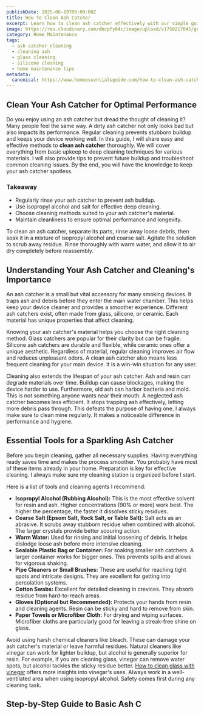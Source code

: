 ```yaml
---
publishDate: 2025-06-19T00:00:00Z
title: How To Clean Ash Catcher
excerpt: Learn how to clean ash catcher effectively with our simple guide. Keep your ash catcher pristine for better performance and longevity.
image: https://res.cloudinary.com/dbcpfy04c/image/upload/v1750217045/generated_image_1750217044_k3gcyt.webp
category: Home Maintenance
tags:
  - ash catcher cleaning
  - cleaning ash
  - glass cleaning
  - silicone cleaning
  - home maintenance tips
metadata:
  canonical: https://www.homeessentialsguide.com/how-to-clean-ash-catcher
---
```


## Clean Your Ash Catcher for Optimal Performance

Do you enjoy using an ash catcher but dread the thought of cleaning it? Many people feel the same way. A dirty ash catcher not only looks bad but also impacts its performance. Regular cleaning prevents stubborn buildup and keeps your device working well. In this guide, I will share easy and effective methods to **clean ash catcher** thoroughly. We will cover everything from basic upkeep to deep cleaning techniques for various materials. I will also provide tips to prevent future buildup and troubleshoot common cleaning issues. By the end, you will have the knowledge to keep your ash catcher spotless.

### Takeaway

*   Regularly rinse your ash catcher to prevent ash buildup.
*   Use isopropyl alcohol and salt for effective deep cleaning.
*   Choose cleaning methods suited to your ash catcher's material.
*   Maintain cleanliness to ensure optimal performance and longevity.

To clean an ash catcher, separate its parts, rinse away loose debris, then soak it in a mixture of isopropyl alcohol and coarse salt. Agitate the solution to scrub away residue. Rinse thoroughly with warm water, and allow it to air dry completely before reassembly.

## Understanding Your Ash Catcher and Cleaning's Importance

An ash catcher is a small but vital accessory for many smoking devices. It traps ash and debris before they enter the main water chamber. This helps keep your device cleaner and provides a smoother experience. Different ash catchers exist, often made from glass, silicone, or ceramic. Each material has unique properties that affect cleaning.

Knowing your ash catcher's material helps you choose the right cleaning method. Glass catchers are popular for their clarity but can be fragile. Silicone ash catchers are durable and flexible, while ceramic ones offer a unique aesthetic. Regardless of material, regular cleaning improves air flow and reduces unpleasant odors. A clean ash catcher also means less frequent cleaning for your main device. It is a win-win situation for any user.

Cleaning also extends the lifespan of your ash catcher. Ash and resin can degrade materials over time. Buildup can cause blockages, making the device harder to use. Furthermore, old ash can harbor bacteria and mold. This is not something anyone wants near their mouth. A neglected ash catcher becomes less efficient. It stops trapping ash effectively, letting more debris pass through. This defeats the purpose of having one. I always make sure to clean mine regularly. It makes a noticeable difference in performance and hygiene.

## Essential Tools for a Sparkling Ash Catcher

Before you begin cleaning, gather all necessary supplies. Having everything ready saves time and makes the process smoother. You probably have most of these items already in your home. Preparation is key for effective cleaning. I always make sure my cleaning station is organized before I start.

Here is a list of tools and cleaning agents I recommend:

*   **Isopropyl Alcohol (Rubbing Alcohol):** This is the most effective solvent for resin and ash. Higher concentrations (90% or more) work best. The higher the percentage, the faster it dissolves sticky residues.
*   **Coarse Salt (Epsom Salt, Rock Salt, or Table Salt):** Salt acts as an abrasive. It scrubs away stubborn residue when combined with alcohol. The larger crystals provide better scouring action.
*   **Warm Water:** Used for rinsing and initial loosening of debris. It helps dislodge loose ash before more intensive cleaning.
*   **Sealable Plastic Bag or Container:** For soaking smaller ash catchers. A larger container works for bigger ones. This prevents spills and allows for vigorous shaking.
*   **Pipe Cleaners or Small Brushes:** These are useful for reaching tight spots and intricate designs. They are excellent for getting into percolation systems.
*   **Cotton Swabs:** Excellent for detailed cleaning in crevices. They absorb residue from hard-to-reach areas.
*   **Gloves (Optional but Recommended):** Protects your hands from resin and cleaning agents. Resin can be sticky and hard to remove from skin.
*   **Paper Towels or Microfiber Cloth:** For drying and wiping surfaces. Microfiber cloths are particularly good for leaving a streak-free shine on glass.

Avoid using harsh chemical cleaners like bleach. These can damage your ash catcher's material or leave harmful residues. Natural cleaners like vinegar can work for lighter buildup, but alcohol is generally superior for resin. For example, if you are cleaning glass, vinegar can remove water spots, but alcohol tackles the sticky residue better. [How to clean glass with vinegar](https://homeessentialsguide.com/how-to-clean-glass-with-vinegar) offers more insights into vinegar's uses. Always work in a well-ventilated area when using isopropyl alcohol. Safety comes first during any cleaning task.

## Step-by-Step Guide to Basic Ash C